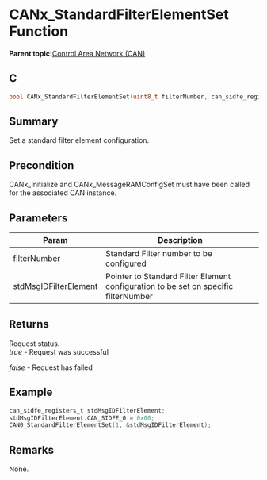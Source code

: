 # CANx\_StandardFilterElementSet Function

**Parent topic:**[Control Area Network \(CAN\)](GUID-B5AC476B-B06A-4C89-AB15-1BB515862877.md)

## C

```c
bool CANx_StandardFilterElementSet(uint8_t filterNumber, can_sidfe_registers_t *stdMsgIDFilterElement) // x - Instance of the CAN peripheral
```

## Summary

Set a standard filter element configuration.

## Precondition

CANx\_Initialize and CANx\_MessageRAMConfigSet must have been called for the associated CAN instance.

## Parameters

|Param|Description|
|-----|-----------|
|filterNumber|Standard Filter number to be configured|
|stdMsgIDFilterElement|Pointer to Standard Filter Element configuration to be set on specific filterNumber|

## Returns

Request status.<br />*true* - Request was successful

*false* - Request has failed

## Example

```c
can_sidfe_registers_t stdMsgIDFilterElement;
stdMsgIDFilterElement.CAN_SIDFE_0 = 0x00;
CAN0_StandardFilterElementSet(1, &stdMsgIDFilterElement);
```

## Remarks

None.

